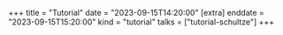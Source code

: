 +++
title = "Tutorial"
date = "2023-09-15T14:20:00"
[extra]
enddate = "2023-09-15T15:20:00"
kind = "tutorial"
talks = ["tutorial-schultze"]
+++
